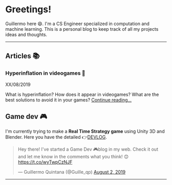 <link rel="shortcut icon" type="image/png" href="images/favicon.ico">

# Greetings!
Guillermo here 😄. I'm a CS Engineer specialized in computation and machine learning. This is a personal blog to keep track of all my projects ideas and thoughts.

* * *
## Articles 📚
### **Hyperinflation in videogames** 💸
XX/08/2019

What is hyperinflation? How does it appear in videogames? What are the best solutions to avoid it in your games? [Continue reading...](articles/hyperinflation_in_videogames.md)

## Game dev 🎮
I'm currently trying to make a **Real Time Strategy game** using Unity 3D and Blender. Here you have the detailed 👉[DEVLOG](gamedev/RTSdevlog.md).

<blockquote class="twitter-tweet" tw-align-center data-theme="light" data-link-color="#2B7BB9"><p lang="en" dir="ltr">Hey there! I&#39;ve started a Game Dev 🎮blog in my web. Check it out and let me know in the comments what you think! 😊<a href="https://t.co/wyTwpCzNJF">https://t.co/wyTwpCzNJF</a></p>&mdash; Guillermo Quintana (@Guille_qp) <a href="https://twitter.com/Guille_qp/status/1157370410511605760?ref_src=twsrc%5Etfw">August 2, 2019</a></blockquote> <script async src="https://platform.twitter.com/widgets.js" charset="utf-8"></script>

* * *
